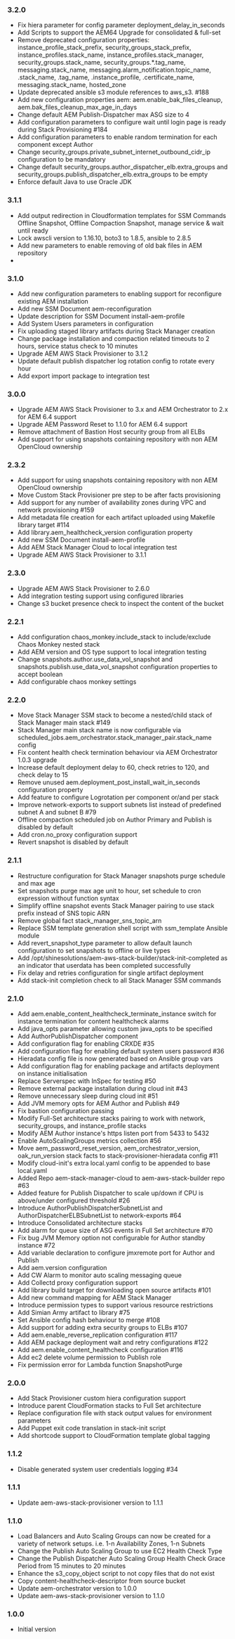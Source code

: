 ### 3.2.0
* Fix hiera parameter for config parameter deployment_delay_in_seconds
* Add Scripts to support the AEM64 Upgrade for consolidated & full-set
* Remove deprecated configuration properties: instance_profile_stack_prefix, security_groups_stack_prefix, instance_profiles.stack_name, instance_profiles.stack_manager, security_groups.stack_name, security_groups.*.tag_name, messaging.stack_name, messaging.alarm_notification.topic_name, <component>.stack_name, <component>.tag_name, <component>.instance_profile, <component>.certificate_name, messaging.stack_name, hosted_zone
* Update deprecated ansible s3 module references to aws_s3. #188
* Add new configuration properties aem: aem.enable_bak_files_cleanup, aem.bak_files_cleanup_max_age_in_days
* Change default AEM Publish-Dispatcher max ASG size to 4
* Add configuration parameters to configure wait until login page is ready during Stack Provisioning #184
* Add configuration parameters to enable random termination for each component except Author
* Change security_groups.private_subnet_internet_outbound_cidr_ip configuration to be mandatory
* Change default security_groups.author_dispatcher_elb.extra_groups and security_groups.publish_dispatcher_elb.extra_groups to be empty
* Enforce default Java to use Oracle JDK


### 3.1.1
* Add output redirection in Cloudformation templates for SSM Commands Offline Snapshot, Offline Compaction Snapshot, manage service & wait until ready
* Lock awscli version to 1.16.10, boto3 to 1.8.5, ansible to 2.8.5
* Add new parameters to enable removing of old bak files in AEM repository
* 

### 3.1.0
* Add new configuration parameters to enabling support for reconfigure existing AEM installation
* Add new SSM Document aem-reconfiguration
* Update description for SSM Document install-aem-profile
* Add System Users parameters in configuration
* Fix uploading staged library artifacts during Stack Manager creation
* Change package installation and compaction related timeouts to 2 hours, service status check to 10 minutes
* Upgrade AEM AWS Stack Provisioner to 3.1.2
* Update default publish dispatcher log rotation config to rotate every hour
* Add export import package to integration test

### 3.0.0
* Upgrade AEM AWS Stack Provisioner to 3.x and AEM Orchestrator to 2.x for AEM 6.4 support
* Upgrade AEM Password Reset to 1.1.0 for AEM 6.4 support
* Remove attachment of Bastion Host security group from all ELBs
* Add support for using snapshots containing repository with non AEM OpenCloud ownership

### 2.3.2
* Add support for using snapshots containing repository with non AEM OpenCloud ownership
* Move Custom Stack Provisioner pre step to be after facts provisioning
* Add support for any number of availability zones during VPC and network provisioning #159
* Add metadata file creation for each artifact uploaded using Makefile library target #114
* Add library.aem_healthcheck_version configuration property
* Add new SSM Document install-aem-profile
* Add AEM Stack Manager Cloud to local integration test
* Upgrade AEM AWS Stack Provisioner to 3.1.1

### 2.3.0
* Upgrade AEM AWS Stack Provisioner to 2.6.0
* Add integration testing support using configured libraries
* Change s3 bucket presence check to inspect the content of the bucket

### 2.2.1
* Add configuration chaos_monkey.include_stack to include/exclude Chaos Monkey nested stack
* Add AEM version and OS type support to local integration testing
* Change snapshots.author.use_data_vol_snapshot and snapshots.publish.use_data_vol_snapshot configuration properties to accept boolean
* Add configurable chaos monkey settings

### 2.2.0
* Move Stack Manager SSM stack to become a nested/child stack of Stack Manager main stack #149
* Stack Manager main stack name is now configurable via scheduled_jobs.aem_orchestrator.stack_manager_pair.stack_name config
* Fix content health check termination behaviour via AEM Orchestrator 1.0.3 upgrade
* Increase default deployment delay to 60, check retries to 120, and check delay to 15
* Remove unused aem.deployment_post_install_wait_in_seconds configuration property
* Add feature to configure Logrotation per component or/and per stack
* Improve network-exports to support subnets list instead of predefined subnet A and subnet B #79
* Offline compaction scheduled job on Author Primary and Publish is disabled by default
* Add cron.no_proxy configuration support
* Revert snapshot is disabled by default

### 2.1.1
* Restructure configuration for Stack Manager snapshots purge schedule and max age
* Set snapshots purge max age unit to hour, set schedule to cron expression without function syntax
* Simplify offline snapshot events Stack Manager pairing to use stack prefix instead of SNS topic ARN
* Remove global fact stack_manager_sns_topic_arn
* Replace SSM template generation shell script with ssm_template Ansible module
* Add revert_snapshot_type parameter to allow default launch configuration to set snapshots to offline or live types
* Add /opt/shinesolutions/aem-aws-stack-builder/stack-init-completed as an indicator that userdata has been completed successfully
* Fix delay and retries configuration for single artifact deployment
* Add stack-init completion check to all Stack Manager SSM commands

### 2.1.0
* Add aem.enable_content_healthcheck_terminate_instance switch for instance termination for content healthcheck alarms
* Add java_opts parameter allowing custom java_opts to be specified
* Add AuthorPublishDispatcher component
* Add configuration flag for enabling CRXDE #35
* Add configuration flag for enabling default system users password #36
* Hieradata config file is now generated based on Ansible group vars
* Add configuration flag for enabling package and artifacts deployment on instance initialisation
* Replace Serverspec with InSpec for testing #50
* Remove external package installation during cloud init #43
* Remove unnecessary sleep during cloud init #51
* Add JVM memory opts for AEM Author and Publish #49
* Fix bastion configuration passing
* Modify Full-Set architecture stacks pairing to work with network, security_groups, and instance_profile stacks
* Modify AEM Author instance's https listen port from 5433 to 5432
* Enable AutoScalingGroups metrics collection #56
* Move aem_password_reset_version, aem_orchestrator_version, oak_run_version stack facts to stack-provisioner-hieradata config #11
* Modify cloud-init's extra local.yaml config to be appended to base local.yaml
* Added Repo aem-stack-manager-cloud to aem-aws-stack-builder repo #63
* Added feature for Publish Dispatcher to scale up/down if CPU is above/under configured threshold #26
* Introduce AuthorPublishDispatcherSubnetList and AuthorDispatcherELBSubnetList to network-exports #64
* Introduce Consolidated architecture stacks
* Add alarm for queue size of ASG events in Full Set architecture #70
* Fix bug JVM Memory option not configurable for Author standby instance #72
* Add variable declaration to configure jmxremote port for Author and Publish
* Add aem.version configuration
* Add CW Alarm to monitor auto scaling messaging queue
* Add Collectd proxy configuration support
* Add library build target for downloading open source artifacts #101
* Add new command mapping for AEM Stack Manager
* Introduce permission types to support various resource restrictions
* Add Simian Army artifact to library #75
* Set Ansible config hash behaviour to merge #108
* Add support for adding extra security groups to ELBs #107
* Add aem.enable_reverse_replication configuration #117
* Add AEM package deployment wait and retry configurations #122
* Add aem.enable_content_healthcheck configuration #116
* Add ec2 delete volume permission to Publish role
* Fix permission error for Lambda function SnapshotPurge

### 2.0.0
* Add Stack Provisioner custom hiera configuration support
* Introduce parent CloudFormation stacks to Full Set architecture
* Replace configuration file with stack output values for environment parameters
* Add Puppet exit code translation in stack-init script
* Add shortcode support to CloudFormation template global tagging

### 1.1.2
* Disable generated system user credentials logging #34

### 1.1.1
* Update aem-aws-stack-provisioner version to 1.1.1

### 1.1.0
* Load Balancers and Auto Scaling Groups can now be created for a variety of network setups. i.e. 1-n Availability Zones, 1-n Subnets
* Change the Publish Auto Scaling Group to use EC2 Health Check Type
* Change the Publish Dispatcher Auto Scaling Group Health Check Grace Period from 15 minutes to 20 minutes
* Enhance the s3_copy_object script to not copy files that do not exist
* Copy content-healthcheck-descriptor from source bucket
* Update aem-orchestrator version to 1.0.0
* Update aem-aws-stack-provisioner version to 1.1.0

### 1.0.0
* Initial version
